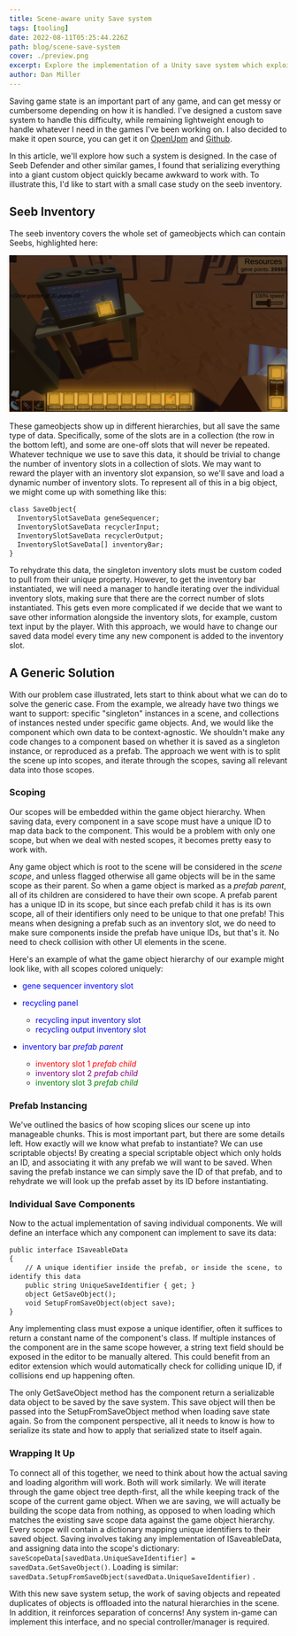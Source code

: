 ```yaml
---
title: Scene-aware unity Save system
tags: [tooling]
date: 2022-08-11T05:25:44.226Z
path: blog/scene-save-system
cover: ./preview.png
excerpt: Explore the implementation of a Unity save system which exploits the natural hierarchy of game objects
author: Dan Miller
---
```


Saving game state is an important part of any game, and can get messy or cumbersome depending on how it is handled. I've designed a custom save system to handle this difficulty, while remaining lightweight enough to handle whatever I need in the games I've been working on. I also decided to make it open source, you can get it on [OpenUpm](https://openupm.com/packages/com.dman.scene-save-system/) and [Github](https://github.com/dsmiller95/DmanUtilities/tree/master/Assets/UtilityScripts/com.dman.scene-save-system).

In this article, we'll explore how such a system is designed. In the case of Seeb Defender and other similar games, I found that serializing everything into a giant custom object quickly became awkward to work with. To illustrate this, I'd like to start with a small case study on the seeb inventory.

## Seeb Inventory

The seeb inventory covers the whole set of gameobjects which can contain Seebs, highlighted here:

![Screenshot from Seeb Defender with all seeb inventory slots highlighted](./seeb-inventory.png)

These gameobjects show up in different hierarchies, but all save the same type of data. Specifically, some of the slots are in a collection (the row in the bottom left), and some are one-off slots that will never be repeated. Whatever technique we use to save this data, it should be trivial to change the number of inventory slots in a collection of slots. We may want to reward the player with an inventory slot expansion, so we'll save and load a dynamic number of inventory slots. To represent all of this in a big object, we might come up with something like this:

```CSharp
class SaveObject{
  InventorySlotSaveData geneSequencer;
  InventorySlotSaveData recyclerInput;
  InventorySlotSaveData recyclerOutput;
  InventorySlotSaveData[] inventoryBar;
}
```

To rehydrate this data, the singleton inventory slots must be custom coded to pull from their unique property. However, to get the inventory bar instantiated, we will need a manager to handle iterating over the individual inventory slots, making sure that there are the correct number of slots instantiated. This gets even more complicated if we decide that we want to save other information alongside the inventory slots, for example, custom text input by the player. With this approach, we would have to change our saved data model every time any new component is added to the inventory slot.


## A Generic Solution

With our problem case illustrated, lets start to think about what we can do to solve the generic case. From the example, we already have two things we want to support: specific "singleton" instances in a scene, and collections of instances nested under specific game objects. And, we would like the component which own data to be context-agnostic. We shouldn't make any code changes to a component based on whether it is saved as a singleton instance, or reproduced as a prefab. The approach we went with is to split the scene up into scopes, and iterate through the scopes, saving all relevant data into those scopes.

### Scoping

Our scopes will be embedded within the game object hierarchy. When saving data, every component in a save scope must have a unique ID to map data back to the component. This would be a problem with only one scope, but when we deal with nested scopes, it becomes pretty easy to work with.

Any game object which is root to the scene will be considered in the <i>scene scope</i>, and unless flagged otherwise all game objects will be in the same scope as their parent. So when a game object is marked as a <i>prefab parent</i>, all of its children are considered to have their own scope. A prefab parent has a unique ID in its scope, but since each prefab child it has is its own scope, all of their identifiers only need to be unique to that one prefab! This means when designing a prefab such as an inventory slot, we do need to make sure components inside the prefab have unique IDs, but that's it. No need to check collision with other UI elements in the scene.

Here's an example of what the game object hierarchy of our example might look like, with all scopes colored uniquely:

- <span style="color:blue"> gene sequencer inventory slot </span>
- <span style="color:blue">recycling panel</span>

  - <span style="color:blue">recycling input inventory slot</span>
  - <span style="color:blue">recycling output inventory slot</span>
- <span style="color:blue">inventory bar <i>prefab parent</i></span>

  - <span style="color:red">inventory slot 1 <i>prefab child</i></span>
  - <span style="color:purple">inventory slot 2 <i>prefab child</i></span>
  - <span style="color:green">inventory slot 3 <i>prefab child</i></span>

### Prefab Instancing

We've outlined the basics of how scoping slices our scene up into manageable chunks. This is most important part, but there are some details left. How exactly will we know what prefab to instantiate? We can use scriptable objects! By creating a special scriptable object which only holds an ID, and associating it with any prefab we will want to be saved. When saving the prefab instance we can simply save the ID of that prefab, and to rehydrate we will look up the prefab asset by its ID before instantiating.

### Individual Save Components

Now to the actual implementation of saving individual components. We will define an interface which any component can implement to save its data:

```CSharp
public interface ISaveableData
{
    // A unique identifier inside the prefab, or inside the scene, to identify this data
    public string UniqueSaveIdentifier { get; }
    object GetSaveObject();
    void SetupFromSaveObject(object save);
}
```

Any implementing class must expose a unique identifier, often it suffices to return a constant name of the component's class. If multiple instances of the component are in the same scope however, a string text field should be exposed in the editor to be manually altered. This could benefit from an editor extension which would automatically check for colliding unique ID, if collisions end up happening often.

The only GetSaveObject method has the component return a serializable data object to be saved by the save system. This save object will then be passed into the SetupFromSaveObject method when loading save state again. So from the component perspective, all it needs to know is how to serialize its state and how to apply that serialized state to itself again.


### Wrapping It Up

To connect all of this together, we need to think about how the actual saving and loading algorithm will work. Both will work similarly. We will iterate through the game object tree depth-first, all the while keeping track of the scope of the current game object. When we are saving, we will actually be building the scope data from nothing, as opposed to when loading which matches the existing save scope data against the game object hierarchy. Every scope will contain a dictionary mapping unique identifiers to their saved object. Saving involves taking any implementation of ISaveableData, and assigning data into the scope's dictionary: `saveScopeData[savedData.UniqueSaveIdentifier] = savedData.GetSaveObject()`. Loading is similar: `savedData.SetupFromSaveObject(savedData.UniqueSaveIdentifier)` .

With this new save system setup, the work of saving objects and repeated duplicates of objects is offloaded into the natural hierarchies in the scene. In addition, it reinforces separation of concerns! Any system in-game can implement this interface, and no special controller/manager is required.
